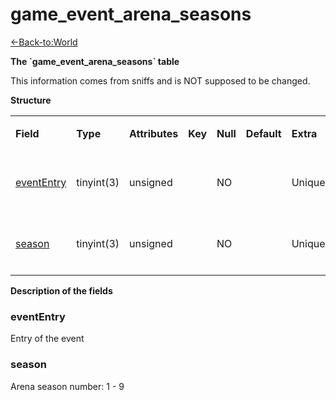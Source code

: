 # game\_event\_arena\_seasons

[<-Back-to:World](database-world.md)

**The \`game\_event\_arena\_seasons\` table**

This information comes from sniffs and is NOT supposed to be changed.

**Structure**

<table>
<colgroup>
<col width="12%" />
<col width="12%" />
<col width="12%" />
<col width="12%" />
<col width="12%" />
<col width="12%" />
<col width="12%" />
<col width="12%" />
</colgroup>
<tbody>
<tr class="odd">
<td><p><strong>Field</strong></p></td>
<td><p><strong>Type</strong></p></td>
<td><p><strong>Attributes</strong></p></td>
<td><p><strong>Key</strong></p></td>
<td><p><strong>Null</strong></p></td>
<td><p><strong>Default</strong></p></td>
<td><p><strong>Extra</strong></p></td>
<td><p><strong>Comment</strong></p></td>
</tr>
<tr class="even">
<td><p><a href="#eventEntry">eventEntry</a></p></td>
<td><p>tinyint(3)</p></td>
<td><p>unsigned</p></td>
<td><p> </p></td>
<td><p>NO</p></td>
<td><p> </p></td>
<td><p>Unique</p></td>
<td><p>Entry of the game event.</p></td>
</tr>
<tr class="odd">
<td><p><a href="#season">season</a></p></td>
<td><p>tinyint(3)</p></td>
<td><p>unsigned</p></td>
<td><p> </p></td>
<td><p>NO</p></td>
<td><p> </p></td>
<td><p>Unique</p></td>
<td><p>Arena season number</p></td>
</tr>
</tbody>
</table>

**Description of the fields**

### eventEntry

Entry of the event

### season

Arena season number: 1 - 9
